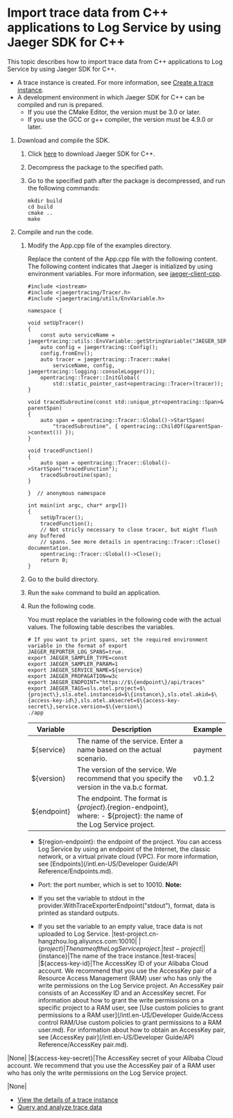 # Import trace data from C++ applications to Log Service by using Jaeger SDK for C++

This topic describes how to import trace data from C++ applications to Log Service by using Jaeger SDK for C++.

-   A trace instance is created. For more information, see [Create a trace instance]().
-   A development environment in which Jaeger SDK for C++ can be compiled and run is prepared.
    -   If you use the CMake Editor, the version must be 3.0 or later.
    -   If you use the GCC or g++ compiler, the version must be 4.9.0 or later.

1.  Download and compile the SDK.

    1.  Click [here](https://github.com/jaegertracing/jaeger-client-cpp/archive/v0.7.0.tar.gz) to download Jaeger SDK for C++.

    2.  Decompress the package to the specified path.

    3.  Go to the specified path after the package is decompressed, and run the following commands:

        ```
        mkdir build
        cd build
        cmake ..
        make
        ```

2.  Compile and run the code.

    1.  Modify the App.cpp file of the examples directory.

        Replace the content of the App.cpp file with the following content. The following content indicates that Jaeger is initialized by using environment variables. For more information, see [jaeger-client-cpp](https://github.com/jaegertracing/jaeger-client-cpp).

        ```
        #include <iostream>
        #include <jaegertracing/Tracer.h>
        #include <jaegertracing/utils/EnvVariable.h>
        
        namespace {
        
        void setUpTracer()
        {
            const auto serviceName = jaegertracing::utils::EnvVariable::getStringVariable("JAEGER_SERVICE_NAME");
            auto config = jaegertracing::Config();
            config.fromEnv();
            auto tracer = jaegertracing::Tracer::make(
                serviceName, config, jaegertracing::logging::consoleLogger());
            opentracing::Tracer::InitGlobal(
                std::static_pointer_cast<opentracing::Tracer>(tracer));
        }
        
        void tracedSubroutine(const std::unique_ptr<opentracing::Span>& parentSpan)
        {
            auto span = opentracing::Tracer::Global()->StartSpan(
                "tracedSubroutine", { opentracing::ChildOf(&parentSpan->context()) });
        }
        
        void tracedFunction()
        {
            auto span = opentracing::Tracer::Global()->StartSpan("tracedFunction");
            tracedSubroutine(span);
        }
        
        }  // anonymous namespace
        
        int main(int argc, char* argv[])
        {
            setUpTracer();
            tracedFunction();
            // Not stricly necessary to close tracer, but might flush any buffered
            // spans. See more details in opentracing::Tracer::Close() documentation.
            opentracing::Tracer::Global()->Close();
            return 0;
        }
        ```

    2.  Go to the build directory.

    3.  Run the `make` command to build an application.

    4.  Run the following code.

        You must replace the variables in the following code with the actual values. The following table describes the variables.

        ```
        # If you want to print spans, set the required environment variable in the format of export JAEGER_REPORTER_LOG_SPANS=true. 
        export JAEGER_SAMPLER_TYPE=const
        export JAEGER_SAMPLER_PARAM=1
        export JAEGER_SERVICE_NAME=${service}
        export JAEGER_PROPAGATION=w3c
        export JAEGER_ENDPOINT="https://$\{endpoint\}/api/traces"
        export JAEGER_TAGS=sls.otel.project=$\{project\},sls.otel.instanceid=$\{instance\},sls.otel.akid=$\{access-key-id\},sls.otel.aksecret=$\{access-key-secret\},service.version=$\{version\}
        ./app
        ```

        |Variable|Description|Example|
        |--------|-----------|-------|
        |$\{service\}|The name of the service. Enter a name based on the actual scenario.|payment|
        |$\{version\}|The version of the service. We recommend that you specify the version in the va.b.c format.|v0.1.2|
        |$\{endpoint\}|The endpoint. The format is $\{project\}.$\{region-endpoint\}, where:        -   $\{project\}: the name of the Log Service project.
        -   $\{region-endpoint\}: the endpoint of the project. You can access Log Service by using an endpoint of the Internet, the classic network, or a virtual private cloud \(VPC\). For more information, see [Endpoints](/intl.en-US/Developer Guide/API Reference/Endpoints.md).
        -   Port: the port number, which is set to 10010.
**Note:**

        -   If you set the variable to stdout in the provider.WithTraceExporterEndpoint\("stdout"\), format, data is printed as standard outputs.
        -   If you set the variable to an empty value, trace data is not uploaded to Log Service.
|test-project.cn-hangzhou.log.aliyuncs.com:10010|
        |$\{project\}|The name of the Log Service project.|test-project|
        |$\{instance\}|The name of the trace instance.|test-traces|
        |$\{access-key-id\}|The AccessKey ID of your Alibaba Cloud account. We recommend that you use the AccessKey pair of a Resource Access Management \(RAM\) user who has only the write permissions on the Log Service project. An AccessKey pair consists of an AccessKey ID and an AccessKey secret. For information about how to grant the write permissions on a specific project to a RAM user, see [Use custom policies to grant permissions to a RAM user](/intl.en-US/Developer Guide/Access control RAM/Use custom policies to grant permissions to a RAM user.md). For information about how to obtain an AccessKey pair, see [AccessKey pair](/intl.en-US/Developer Guide/API Reference/AccessKey pair.md).

|None|
        |$\{access-key-secret\}|The AccessKey secret of your Alibaba Cloud account. We recommend that you use the AccessKey pair of a RAM user who has only the write permissions on the Log Service project.

|None|


-   [View the details of a trace instance]()
-   [Query and analyze trace data]()

